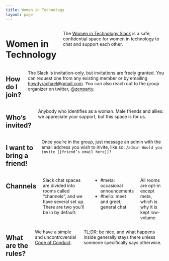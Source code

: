 ```yaml
---
title: Women in Technology
layout: page
---
```


<div class="row">
	<div class="panel callout columns">
		<h1>Women in Technology</h1>
		<p>The <a href="https://womenintech.slack.com">Women in Technology Slack</a> is a safe, confidential space for women in technology to chat and support each other.</p>
	</div>
</div>
<div class="row">
	<div class="medium-6 columns">
		<h2>How do I join?</h2>
		<p>The Slack is invitation-only, but invitations are freely granted. You can request one from any existing member or by emailing <a href="mailto:howdyrachael@gmail.com">howdyrachael@gmail.com</a>. You can also reach out to the group organizer on twitter, <a href="http://twitter.com/zenparty">@zenparty</a>.</p>
	</div>
	<div class="medium-6 columns">
		<h2>Who&rsquo;s invited?</h2>
		<p>Anybody who identifies as a woman. Male friends and allies: we appreciate your support, but this space is for us.</p>
	</div>
</div>
<div class="row">
	<div class="columns">
		<h2>I want to bring a friend!</h2>
		<p>Once you’re in the group, just message an admin with the email address you wish to invite, like so: <code>/admin Would you invite [[friend&rsquo;s email here]]?</code></p>
	</div>
</div>
<div class="row">
	<div class="medium-6 columns">
		<h2>Channels</h2>
		<p>Slack chat spaces are divided into rooms called &ldquo;channels&rdquo;, and we have several set up. There are two you&rsquo;ll be in by default:</p>
		<ul class="no-bullets">
			<li><span class="label radius">#meta:</span> occasional announcements</li>
			<li><span class="label radius">#hello:</span> meet and greet; general chat</li>
		</ul>
		<p>All rooms are opt-in except <span class="label radius">meta</span>, which is why it is kept low-volume.</p>
	</div>
	<div class="medium-6 columns">
		<h2>What are the rules?</h2>
		<p>We have a simple and uncontroversial <a href="/coc.html">Code of Conduct</a>.</p> <p><span class="label radius">TL;DR:</span> be nice, and what happens inside generally stays there unless someone specifically says otherwise.</p>
	</div>
</div>
